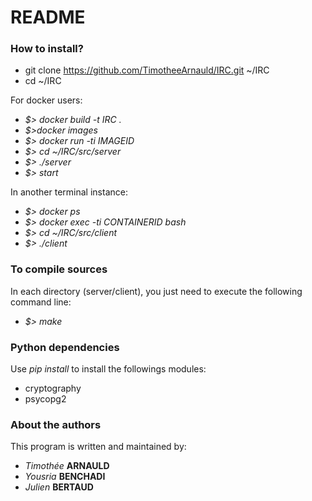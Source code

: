 # README #

### How to install? ###

* git clone https://github.com/TimotheeArnauld/IRC.git ~/IRC
* cd ~/IRC

For docker users:
* *$> docker build -t IRC .*
* *$>docker images*
* *$> docker run -ti IMAGEID*
* *$> cd ~/IRC/src/server*
* *$> ./server*
* *$> start*

In another terminal instance:
* *$> docker ps*
* *$> docker exec -ti CONTAINERID bash*
* *$> cd ~/IRC/src/client*
* *$> ./client*
  
### To compile sources ###

In each directory (server/client), you just need to execute the following command line:

* *$> make*

### Python dependencies ###

Use *pip install* to install the followings modules:

* cryptography
* psycopg2

### About the authors ###

This program is written and maintained by:

* *Timothée* **ARNAULD**
* *Yousria* **BENCHADI**
* *Julien* **BERTAUD**
